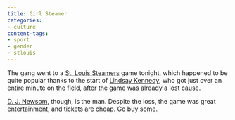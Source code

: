 ```yaml
---
title: Girl Steamer
categories:
- culture
content-tags:
- sport
- gender
- stlouis
---
```


The gang went to a [St. Louis Steamers][1] game tonight, which happened to be quite popular thanks to the start of [Lindsay Kennedy][2], who got just over an entire minute on the field, after the game was already a lost cause.

   [1]: http://www.stlsteamers.com/
   [2]: http://www.misl.net/news/?cat=1&id=3857

[D. J. Newsom][3], though, is the man.  Despite the loss, the game was great entertainment, and tickets are cheap.  Go buy some.

   [3]: http://www.stlsteamers.com/players/?id=22
